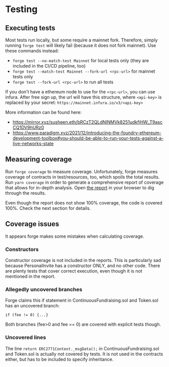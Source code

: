 # Testing

## Executing tests

Most tests run locally, but some require a mainnet fork. Therefore, simply running `forge test` will likely fail (because it does not fork mainnet). Use these commands instead:

- `forge test --no-match-test Mainnet` for local tests only (they are included in the CI/CD pipeline, too)
- `forge test --match-test Mainnet --fork-url <rpc-url>` for mainnet tests only
- `forge test --fork-url <rpc-url>` to run all tests

If you don't have a ethereum node to use for the `<rpc-url>`, you can use infura. After free sign up, the url will have this structure, where `<api-key>` is replaced by your secret:
`https://mainnet.infura.io/v3/<api-key>`

More information can be found here:

- https://mirror.xyz/susheen.eth/bRCzT2QLdNINMVk8251udkfjHW_T9ascCQ1DV9hURz0
- https://www.paradigm.xyz/2021/12/introducing-the-foundry-ethereum-development-toolbox#you-should-be-able-to-run-your-tests-against-a-live-networks-state

## Measuring coverage

Run `forge coverage` to measure coverage. Unfortunately, forge measures coverage of contracts in test/resources, too, which spoils the total results.
Run `yarn coverage` in order to generate a comprehensive report of coverage that allows for in-depth analysis. Open [the report](../coverage/index.html) in your browser to dig through the results.

Even though the report does not show 100% coverage, the code is covered 100%. Check the next section for details.

## Coverage issues

It appears forge makes some mistakes when calculating coverage.

### Constructors

Constructor coverage is not included in the reports. This is particularly sad because PersonalInvite has a constructor ONLY, and no other code. There are plenty tests that cover correct execution, even though it is not mentioned in the report.

### Allegedly uncovered branches

Forge claims this if statement in ContinuousFundraising.sol and Token.sol has an uncovered branch:

```solidity
if (fee != 0) {...}
```

Both branches (fee>0 and fee == 0) are covered with explicit tests though.

### Uncovered lines

The line `return ERC2771Context._msgData();` in ContinuousFundraising.sol and Token.sol is actually not covered by tests. It is not used in the contracts either, but has to be included to specify inheritance.
